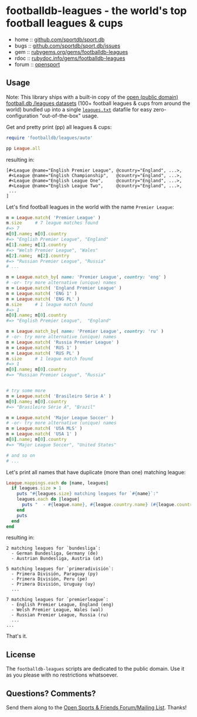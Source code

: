 # footballdb-leagues - the world's top football leagues & cups


* home  :: [github.com/sportdb/sport.db](https://github.com/sportdb/sport.db)
* bugs  :: [github.com/sportdb/sport.db/issues](https://github.com/sportdb/sport.db/issues)
* gem   :: [rubygems.org/gems/footballdb-leagues](https://rubygems.org/gems/footballdb-leagues)
* rdoc  :: [rubydoc.info/gems/footballdb-leagues](http://rubydoc.info/gems/footballdb-leagues)
* forum :: [opensport](http://groups.google.com/group/opensport)



## Usage

Note: This library ships with a built-in copy of the
[open (public domain) football.db /leagues datasets](https://github.com/openfootball/leagues)
(100+ football leagues & cups from around the world)
bundled up into a single [`leagues.txt`](config/leagues.txt) datafile
for easy zero-configuration "out-of-the-box" usage.


Get and pretty print (pp) all leagues & cups:

``` ruby
require 'footballdb/leagues/auto'

pp League.all
```

resulting in:

```
[#<League @name="English Premier League", @country="England", ...>,
 #<League @name="English Championship",   @country="England", ...>,
 #<League @name="English League One",     @country="England", ...>,
 #<League @name="English League Two",     @country="England", ...>,
 ...
]
```

Let's find football leagues in the world
with the name `Premier League`:

``` ruby
m = League.match( 'Premier League' )
m.size     # 7 league matches found
#=> 7
m[0].name; m[0].country
#=> "English Premier League", "England"
m[1].name; m[1].country
#=> "Welsh Premier League", "Wales"
m[2].name;  m[2].country
#=> "Russian Premier League", "Russia"
# ...

m = League.match_by( name: 'Premier League', country: 'eng' )
# -or- try more alternative (unique) names
m = League.match( 'England Premier League' )
m = League.match( 'ENG 1' )
m = League.match( 'ENG PL' )
m.size     # 1 league match found
#=> 1
m[0].name; m[0].country
#=> "English Premier League",  "England"

m = League.match_by( name: 'Premier League', country: 'ru' )
# -or- try more alternative (unique) names
m = League.match( 'Russia Premier League' )
m = League.match( 'RUS 1' )
m = League.match( 'RUS PL' )
m.size     # 1 league match found
#=> 1
m[0].name; m[0].country
#=> "Russian Premier League", "Russia"


# try some more
m = League.match( 'Brasileiro Série A' )
m[0].name; m[0].country
#=> "Brasileiro Série A", "Brazil"

m = League.match( 'Major League Soccer' )
# -or- try more alternative (unique) names
m = League.match( 'USA MLS' )
m = League.match( 'USA 1' )
m[0].name; m[0].country
#=> "Major League Soccer", "United States"

# and so on
# ...
```


Let's print all names that have duplicate (more than one) matching league:

``` ruby
League.mappings.each do |name, leagues|
  if leagues.size > 1
    puts "#{leagues.size} matching leagues for `#{name}`:"
    leagues.each do |league|
      puts "  - #{league.name}, #{league.country.name} (#{league.country.key})"
    end
    puts
  end
end
```

resulting in:

```
2 matching leagues for `bundesliga`:
  - German Bundesliga, Germany (de)
  - Austrian Bundesliga, Austria (at)

5 matching leagues for `primeradivisión`:
  - Primera División, Paraguay (py)
  - Primera División, Peru (pe)
  - Primera División, Uruguay (uy)
  ...

7 matching leagues for `premierleague`:
  - English Premier League, England (eng)
  - Welsh Premier League, Wales (wal)
  - Russian Premier League, Russia (ru)
  ...
...
```

That's it.



## License

The `footballdb-leagues` scripts are dedicated to the public domain.
Use it as you please with no restrictions whatsoever.


## Questions? Comments?

Send them along to the
[Open Sports & Friends Forum/Mailing List](http://groups.google.com/group/opensport).
Thanks!

